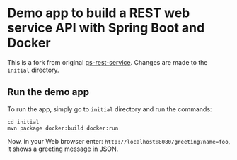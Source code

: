 # Demo app to build a REST web service API with Spring Boot and Docker

This is a fork from original [gs-rest-service](https://github.com/spring-guides/gs-rest-service). Changes are made to the `initial` directory.

## Run the demo app

To run the app, simply go to `initial` directory and run the commands:

```text
cd initial
mvn package docker:build docker:run
```

Now, in your Web browser enter: `http://localhost:8080/greeting?name=foo`, it shows a greeting message in JSON.
